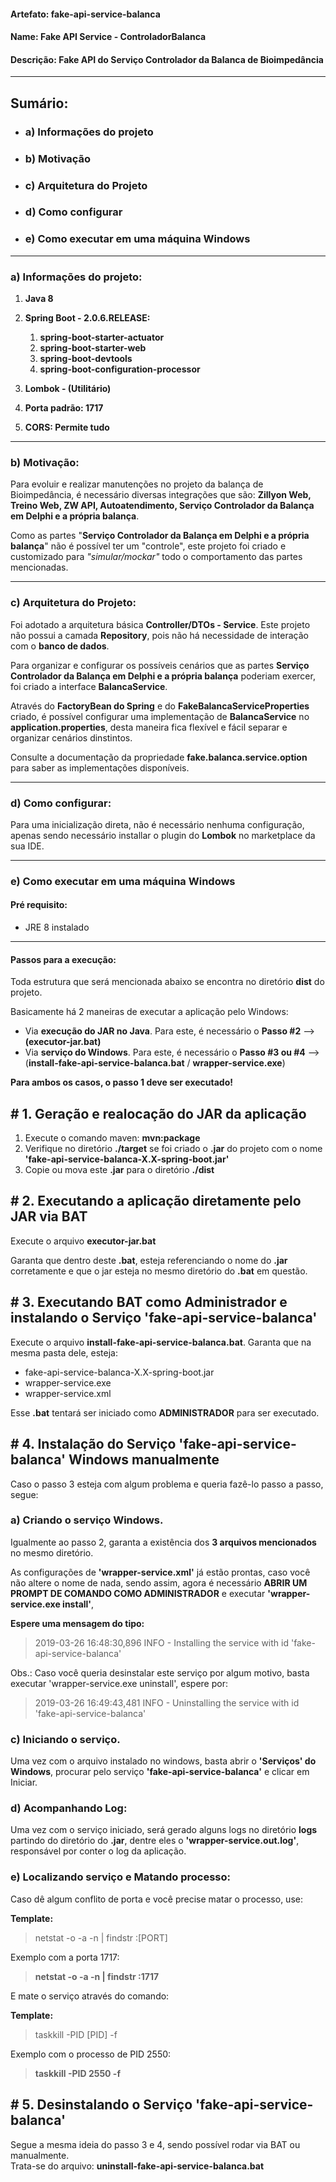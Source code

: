 #### Artefato: fake-api-service-balanca
#### Name: Fake API Service - ControladorBalanca
#### Descrição: Fake API do Serviço Controlador da Balanca de Bioimpedância

---

## Sumário:

- ### a) Informações do projeto
- ### b) Motivação
- ### c) Arquitetura do Projeto
- ### d) Como configurar
- ### e) Como executar em uma máquina Windows

---

### a) Informações do projeto:

1. **Java 8**

2. **Spring Boot - 2.0.6.RELEASE:**
   1. **spring-boot-starter-actuator**
   2. **spring-boot-starter-web**
   3. **spring-boot-devtools**
   4. **spring-boot-configuration-processor**

3. **Lombok - (Utilitário)**

4. **Porta padrão: 1717**

5. **CORS: Permite tudo**

---

### b) Motivação: 

Para evoluir e realizar manutenções no projeto da balança de Bioimpedância, é necessário diversas integrações que são:
**Zillyon Web, Treino Web, ZW API, Autoatendimento, Serviço Controlador da Balança em Delphi e a própria balança**. 

Como as partes "**Serviço Controlador da Balança em Delphi e a própria balança**" não é possível ter um "controle", este projeto foi criado e customizado para *"simular/mockar"* todo o comportamento das partes mencionadas.

---

### c) Arquitetura do Projeto:

Foi adotado a arquitetura básica **Controller/DTOs - Service**.
Este projeto não possui a camada **Repository**, pois não há necessidade de interação com o **banco de dados**.

Para organizar e configurar os possíveis cenários que as partes **Serviço Controlador da Balança em Delphi e a própria balança** poderiam exercer, foi criado a interface **BalancaService**.

Através do **FactoryBean do Spring** e do **FakeBalancaServiceProperties** criado, é possível configurar uma implementação de **BalancaService** no **application.properties**, desta maneira fica flexível e fácil separar e organizar cenários dinstintos.

Consulte a documentação da propriedade **fake.balanca.service.option** para saber as implementações disponíveis.

---

### d) Como configurar:

Para uma inicialização direta, não é necessário nenhuma configuração, apenas sendo necessário installar o plugin do **Lombok** no marketplace da sua IDE.

---

### e) Como executar em uma máquina Windows

#### Pré requisito:

- JRE 8 instalado

---

#### Passos para a execução:

Toda estrutura que será mencionada abaixo se encontra no diretório **dist** do projeto.

Basicamente há 2 maneiras de executar a aplicação pelo Windows:
- Via **execução do JAR no Java**. Para este, é necessário o **Passo #2** --> **(executor-jar.bat)**
- Via **serviço do Windows**. Para este, é necessário o **Passo #3 ou #4** --> (**install-fake-api-service-balanca.bat** / **wrapper-service.exe**)

**Para ambos os casos, o passo 1 deve ser executado!**

## # 1. Geração e realocação do JAR da aplicação

1. Execute o comando maven: **mvn:package**
2. Verifique no diretório **./target** se foi criado o **.jar** do projeto com o nome **'fake-api-service-balanca-X.X-spring-boot.jar'**
3. Copie ou mova este **.jar** para o diretório **./dist**

## # 2. Executando a aplicação diretamente pelo JAR via BAT

Execute o arquivo **executor-jar.bat**

Garanta que dentro deste **.bat**, esteja referenciando o nome do **.jar** corretamente e que
o jar esteja no mesmo diretório do **.bat** em questão.

## # 3. Executando BAT como Administrador e instalando o Serviço 'fake-api-service-balanca'

Execute o arquivo **install-fake-api-service-balanca.bat**.
Garanta que na mesma pasta dele, esteja:

- fake-api-service-balanca-X.X-spring-boot.jar
- wrapper-service.exe
- wrapper-service.xml

Esse **.bat** tentará ser iniciado como **ADMINISTRADOR** para ser executado.

## # 4. Instalação do Serviço 'fake-api-service-balanca' Windows manualmente

Caso o passo 3 esteja com algum problema e queria fazê-lo passo a passo, segue:

### a) Criando o serviço Windows.

Igualmente ao passo 2, garanta a existência dos **3 arquivos mencionados** no mesmo diretório.

As configurações de **'wrapper-service.xml'** já estão prontas, caso você não altere o nome de nada,
sendo assim, agora é necessário **ABRIR UM PROMPT DE COMANDO COMO ADMINISTRADOR** e executar **'wrapper-service.exe install'**,

**Espere uma mensagem do tipo:**
> 2019-03-26 16:48:30,896 INFO  - Installing the service with id 'fake-api-service-balanca'

Obs.: Caso você queria desinstalar este serviço por algum motivo, basta executar 'wrapper-service.exe uninstall', espere por:
> 2019-03-26 16:49:43,481 INFO  - Uninstalling the service with id 'fake-api-service-balanca'

### c) Iniciando o serviço.

Uma vez com o arquivo instalado no windows, basta abrir o **'Serviços' do Windows**, procurar pelo serviço **'fake-api-service-balanca'** e clicar em Iniciar.

### d) Acompanhando Log:

Uma vez com o serviço iniciado, será gerado alguns logs no diretório **logs** partindo do diretório do **.jar**, dentre eles o **'wrapper-service.out.log'**, responsável por conter o log da aplicação.

### e) Localizando serviço e Matando processo:

Caso dê algum conflito de porta e você precise matar o processo, use:

**Template:**
>   netstat -o -a -n | findstr :[PORT]

Exemplo com a porta 1717:
>   **netstat -o -a -n | findstr :1717**

E mate o serviço através do comando:

**Template:**
>   taskkill -PID [PID] -f

Exemplo com o processo de PID 2550:
>   **taskkill -PID 2550 -f**

## # 5. Desinstalando o Serviço 'fake-api-service-balanca'

Segue a mesma ideia do passo 3 e 4, sendo possível rodar via BAT ou manualmente.   
Trata-se do arquivo: **uninstall-fake-api-service-balanca.bat**
